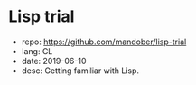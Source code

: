 # Lisp trial

- repo: https://github.com/mandober/lisp-trial
- lang: CL
- date: 2019-06-10
- desc: Getting familiar with Lisp.